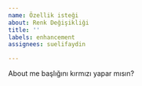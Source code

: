 ```yaml
---
name: Özellik isteği
about: Renk Değişikliği
title: ''
labels: enhancement
assignees: suelifaydin

---
```


About me başlığını kırmızı yapar mısın?
